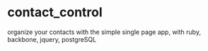 contact_control
===========
organize your contacts with the simple single page app, with ruby, backbone, jquery, postgreSQL
